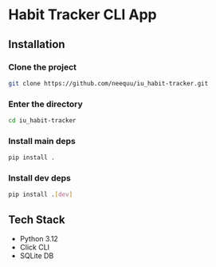 # Habit Tracker CLI App

## Installation
### Clone the project
```bash
git clone https://github.com/neequu/iu_habit-tracker.git
```
### Enter the directory
```bash
cd iu_habit-tracker
```
### Install main deps
```bash
pip install .
```
### Install dev deps
```bash
pip install .[dev]
```

## Tech Stack
- Python 3.12
- Click CLI
- SQLite DB
